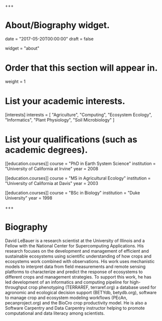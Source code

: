 +++
# About/Biography widget.

date = "2017-05-20T00:00:00"
draft = false

widget = "about"

# Order that this section will appear in.
weight = 1

# List your academic interests.
[interests]
  interests = [
    "Agriculture",
    "Computing",
    "Ecosystem Ecology",
    "Informatics",
    "Plant Physiology",
    "Soil Microbiology"
  ]

# List your qualifications (such as academic degrees).
[[education.courses]]
  course = "PhD in Earth System Science"
  institution = "University of California at Irvine"
  year = 2008

[[education.courses]]
  course = "MS in Agricultural Ecology"
  institution = "University of California at Davis"
  year = 2003

[[education.courses]]
  course = "BSc in Biology"
  institution = "Duke University"
  year = 1998
 
+++

# Biography

David LeBauer is a research scientist at the University of Illinois and a Fellow with the National Center for Supercomputing Applications. His research focuses on the development and management of efficient and sustainable ecosystems using scientific understanding of how crops and ecosystems work combined with observations. His work uses mechanistic models to interpret data from field measurements and remote sensing platforms to characterize and predict the response of ecosystems to different crops and management strategies. To support this work, he has led development of an informatics and computing pipeline for high-throughput crop phenotyping (TERRAREF, terraref.org) a database used for agronomic and ecological decision support (BETYdb, betydb.org), software to manage crop and ecosystem modeling workflows (PEcAn, pecanproject.org) and the BioCro crop productivity model. He is also a Software Carpentry and Data Carpentry instructor helping to promote computational and data literacy among scientists.

